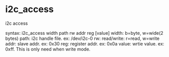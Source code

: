 # i2c_access
i2c access

syntax:
i2c_access width path rw addr reg [value]
	width: b=byte, w=wide(2 bytes)
	path: i2c handle file. ex: /dev/i2c-0
	rw: read/write: r=read, w=write
	addr: slave addr. ex: 0x30
	reg: register addr. ex: 0x0a
	value: wrtie value. ex: 0xff. This is only need when write mode.
